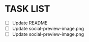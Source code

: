 # TASK LIST

- [ ] Update README
- [ ] Update social-preview-image.png
- [ ] Update social-preview-image.png
